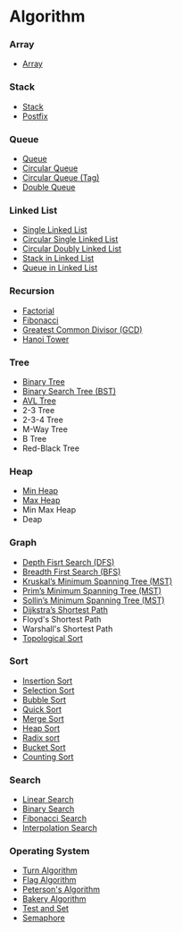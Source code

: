 # Algorithm
### Array
* [Array](https://github.com/wuling31715/algorithm/blob/master/array/array.ipynb)
### Stack
* [Stack](https://github.com/wuling31715/algorithm/blob/master/stack/stack.ipynb)
* [Postfix](https://github.com/wuling31715/algorithm/blob/master/stack/postfix.ipynb)
### Queue
* [Queue](https://github.com/wuling31715/algorithm/blob/master/queue/queue.ipynb)
* [Circular Queue](https://github.com/wuling31715/algorithm/blob/master/queue/circular_queue.ipynb)
* [Circular Queue (Tag)](https://github.com/wuling31715/algorithm/blob/master/queue/circular_queue_tag.ipynb)
* [Double Queue](https://github.com/wuling31715/algorithm/blob/master/queue/double_queue.ipynb)
### Linked List
* [Single Linked List](https://github.com/wuling31715/algorithm/blob/master/linked_list/single_linked_list.ipynb)
* [Circular Single Linked List](https://github.com/wuling31715/algorithm/blob/master/linked_list/circular_single_linked_list.ipynb)
* [Circular Doubly Linked List](https://github.com/wuling31715/algorithm/blob/master/linked_list/circular_doubly_linked_list.ipynb)
* [Stack in Linked List](https://github.com/wuling31715/algorithm/blob/master/linked_list/stack_in_linked_list.ipynb)
* [Queue in Linked List](https://github.com/wuling31715/algorithm/blob/master/linked_list/queue_in_linked_list.ipynb)
### Recursion
* [Factorial](https://github.com/wuling31715/algorithm/blob/master/recursion/factorial.ipynb)
* [Fibonacci](https://github.com/wuling31715/algorithm/blob/master/recursion/fibonacci.ipynb)
* [Greatest Common Divisor (GCD)](https://github.com/wuling31715/algorithm/blob/master/recursion/greatest_common_divisor.ipynb)
* [Hanoi Tower](https://github.com/wuling31715/algorithm/blob/master/recursion/hanoi_tower.ipynb)
### Tree
* [Binary Tree](https://github.com/wuling31715/algorithm/blob/master/tree/binary_tree.ipynb)
* [Binary Search Tree (BST)](https://github.com/wuling31715/algorithm/blob/master/tree/binary_search_tree.ipynb)
* [AVL Tree](https://github.com/wuling31715/algorithm/blob/master/tree/avl_tree.ipynb)
* 2-3 Tree
* 2-3-4 Tree
* M-Way Tree
* B Tree
* Red-Black Tree
### Heap
* [Min Heap](https://github.com/wuling31715/algorithm/blob/master/heap/min_heap.ipynb)
* [Max Heap](https://github.com/wuling31715/algorithm/blob/master/heap/max_heap.ipynb)
* Min Max Heap
* Deap
### Graph
* [Depth Fisrt Search (DFS)](https://github.com/wuling31715/algorithm/blob/master/graph/depth_first_search.ipynb)
* [Breadth First Search (BFS)](https://github.com/wuling31715/algorithm/blob/master/graph/breadth_first_search.ipynb)
* [Kruskal’s Minimum Spanning Tree (MST)](https://github.com/wuling31715/algorithm/blob/master/graph/kruskals_minimum_spanning_tree.ipynb)
* [Prim’s Minimum Spanning Tree (MST)](https://github.com/wuling31715/algorithm/blob/master/graph/prims_minimum_spanning_tree.ipynb)
* [Sollin’s Minimum Spanning Tree (MST)](https://github.com/wuling31715/algorithm/blob/master/graph/sollin_minimum_spanning_tree.ipynb)
* [Dijkstra’s Shortest Path](https://github.com/wuling31715/algorithm/blob/master/graph/dijkstras_shortest_path.ipynb)
* Floyd's Shortest Path
* Warshall's Shortest Path
* [Topological Sort](https://github.com/wuling31715/algorithm/blob/master/graph/topological_sort.ipynb)
### Sort
* [Insertion Sort](https://github.com/wuling31715/algorithm/blob/master/sort/insertion_sort.ipynb)
* [Selection Sort](https://github.com/wuling31715/algorithm/blob/master/sort/selection_sort.ipynb)
* [Bubble Sort](https://github.com/wuling31715/algorithm/blob/master/sort/bubble_sort.ipynb)
* [Quick Sort](https://github.com/wuling31715/algorithm/blob/master/sort/quick_sort.ipynb)
* [Merge Sort](https://github.com/wuling31715/algorithm/blob/master/sort/merge_sort.ipynb)
* [Heap Sort](https://github.com/wuling31715/algorithm/blob/master/sort/heap_sort.ipynb)
* [Radix sort](https://github.com/wuling31715/algorithm/blob/master/sort/radix_sort.ipynb)
* [Bucket Sort](https://github.com/wuling31715/algorithm/blob/master/sort/bucket_sort.ipynb)
* [Counting Sort](https://github.com/wuling31715/algorithm/blob/master/sort/counting_sort.ipynb)
### Search
* [Linear Search](https://github.com/wuling31715/algorithm/blob/master/search/linear_search.ipynb)
* [Binary Search](https://github.com/wuling31715/algorithm/blob/master/search/binary_search.ipynb)
* [Fibonacci Search](https://github.com/wuling31715/algorithm/blob/master/search/fibonacci_search.ipynb)
* [Interpolation Search](https://github.com/wuling31715/algorithm/blob/master/search/interpolation_search.ipynb)
### Operating System
* [Turn Algorithm](https://github.com/wuling31715/algorithm/blob/master/operating_system/turn.ipynb)
* [Flag Algorithm](https://github.com/wuling31715/algorithm/blob/master/operating_system/flag.ipynb)
* [Peterson's Algorithm](https://github.com/wuling31715/algorithm/blob/master/operating_system/peterson.ipynb)
* [Bakery Algorithm](https://github.com/wuling31715/algorithm/blob/master/operating_system/bakery.ipynb)
* [Test and Set](https://github.com/wuling31715/algorithm/blob/master/operating_system/test_and_set.ipynb)
* [Semaphore](https://github.com/wuling31715/algorithm/blob/master/operating_system/semaphore.ipynb)
